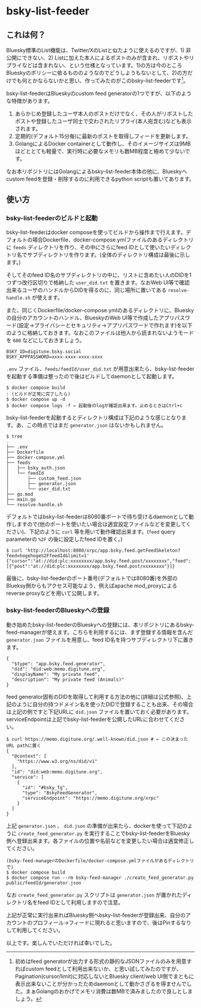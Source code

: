 # bsky-list-feeder

## これは何？

Bluesky標準のList機能は、Twitter/XのListと似たように使えるのですが、1) 非公開にできない、2) Listに加えた本人によるポストのみが含まれ、リポストやリプライなどは含まれない、という仕様となっています。1)の方は今のところBlueskyのポリシーに依るもののようなのでどうしようもないとして、2)の方だけでも何とかならないかと思い、作ってみたのがこのbsky-list-feederです[^1]。

[^1]: 初めはfeed generatorが出力する形式の静的なJSONファイルのみを用意すればcustom feedとして利用出来ないか、と思い試してみたのですが、Pagination(cursor/limit)に対応しないとBluesky client/web UI側でまともに表示出来ないことが分かったためdaemonとして動かさざるを得ませんでした。まぁGolangのおかげでメモリ消費は数MBで済みましたので良しとしましょう。

bsky-list-feederはBlueskyのcustom feed generatorの1つですが、以下のような特徴があります。

1. あらかじめ登録したユーザ本人のポストだけでなく、その人がリポストしたポストや登録したユーザ同士で交わされたリプライ(本人宛含む)なども表示されます。
2. 定期的(デフォルト15分毎)に最新のポストを取得しフィードを更新します。
3. GolangによるDocker containerとして動作し、そのイメージサイズは9MBほどととても軽量で、実行時に必要なメモリも数MB程度と極めて少ないです。

なお本リポジトリにはGolangによるbsky-list-feeder本体の他に、Blueskyへcustom feedを登録・削除するのに利用できるpython scriptも置いてあります。

## 使い方

### bsky-list-feederのビルドと起動

bsky-list-feederはdocker composeを使ってビルドから操作まで行えます。デフォルトの場合Dockerfile、docker-compose.ymlファイルのあるディレクトリに `feeds` ディレクトリを作り、その中にさらにfeed IDとして使いたいディレクトリ名でサブディレクトリを作ります。(全体のディレクトリ構成は最後に示します。)

そしてそのfeed ID名のサブディレクトリの中に、リストに含めたい人のDIDを1つずつ改行区切りで格納した `user_did.txt` を置きます。なおWeb UI等で確認出来るユーザのハンドルからDIDを得るのに、同じ場所に置いてある `resolve-handle.sh` が使えます。

また、同じくDockerfile/docker-compose.ymlのあるディレクトリに、Blueskyの自分のアカウントのハンドル、BlueskyのWeb UI等で作成したアプリパスワード(設定→プライバシーとセキュリティ→アプリパスワードで作れます)を以下のように格納しておきます。なおこのファイルは他人から読まれないようモードを `600` などにしておきましょう。

```
BSKY_ID=digitune.bsky.social
BSKY_APPPASSWORD=xxxx-xxxx-xxxx-xxxx
```

`.env` ファイル、`feeds/feedId/user_did.txt` が用意出来たら、bsky-list-feederを起動する準備は整ったので後はビルドしてdaemonとして起動します。

```
$ docker compose build
: (ビルドが正常に完了したら)
$ docker compose up -d
$ docker compose logs -f ← 起動後のlogが確認出来ます。止めるときはCtrl+c
```

bsky-list-feederを起動するとディレクトリ構成は下記のような感じとなります。あ、この時点ではまだ `generator.json` はないかもしれません。

```
$ tree
.
├── .env
├── Dockerfile
├── docker-compose.yml
├── feeds
│   ├── bsky_auth.json
│   └── feedId
│       ├── custom_feed.json
│       ├── generator.json
│       └── user_did.txt
├── go.mod
├── main.go
└── resolve-handle.sh
```

デフォルトではbsky-list-feederは8080番ポートで待ち受けるdaemonとして動作しますので(他のポートを使いたい場合は適宜設定ファイルなどを変更してください)、下記のように `curl` 等を用いて動作確認出来ます。(`feed` query parameterの `%2F` の後に設定したfeed IDを置く。)

```
$ curl 'http://localhost:8080/xrpc/app.bsky.feed.getFeedSkeleton?feed=hogehoge%2FfeedId&limit=1'
{"cursor":"at://did:plc:xxxxxxxx/app.bsky.feed.post/xxxxxxxx","feed":[{"post":"at://did:plc:xxxxxxxx/app.bsky.feed.post/xxxxxxxx"}]}
```

最後に、bsky-list-feederのポート番号(デフォルトでは8080番)を外部のBlueksy側からもアクセス可能なよう、例えばapache mod_proxyによるreverse proxyなどを用いて公開します。

### bsky-list-feederのBlueskyへの登録

動き始めたbsky-list-feederのBlueskyへの登録には、本リポジトリにあるbsky-feed-managerが使えます。こちらを利用するには、まず登録する情報を含んだ `generator.json` ファイルを用意し、feed ID名を持つサブディレクトリ下に置きます。

```
{
  "$type": "app.bsky.feed.generator",
  "did": "did:web:memo.digitune.org",
  "displayName": "My private feed",
  "description": "My private feed (Animals)"
}
```

feed generator固有のDIDを取得して利用する方法の他に(詳細は公式参照)、上記のように自分の持つドメイン名を使ったDIDで登録することも出来、その場合は上記の例ですと下記URLに `did.json` ファイルを置いておく必要があります。serviceEndpointは上記でbsky-list-feederを公開したURLに合わせてください。

```
$ curl https://memo.digitune.org/.well-known/did.json # ← この決まったURL pathに置く
{
  "@context": [
    "https://www.w3.org/ns/did/v1"
  ],
  "id": "did:web:memo.digitune.org",
  "service": [
    {
      "id": "#bsky_fg",
      "type": "BskyFeedGenerator",
      "serviceEndpoint": "https://memo.digitune.org/xrpc"
    }
  ]
}
```

上記 `generator.json` 、 `did.json` の準備が出来たら、dockerを使って下記のように `create_feed_generator.py` を実行することでbsky-list-feederをBluesky側へ登録出来ます。各ファイルの位置や名前などを変更したい場合は適宜修正してください。

```
(bsky-feed-managerのDockerfile/docker-compose.ymlファイルがあるディレクトリで)
$ docker compose build
$ docker compose run --rm bsky-feed-manager ./create_feed_generator.py public/feedId/generator.json
```

なお `create_feed_generator.py` スクリプトは `generator.json` が置かれたディレクトリ名をfeed IDとして利用しますので注意。

上記が正常に実行出来ればBluesky側へbsky-list-feederが登録出来、自分のアカウントのプロフィール→フィードに現れると思いますので、後はPinするなりして利用してください。

以上です。楽しんでいただければ幸いでした。
